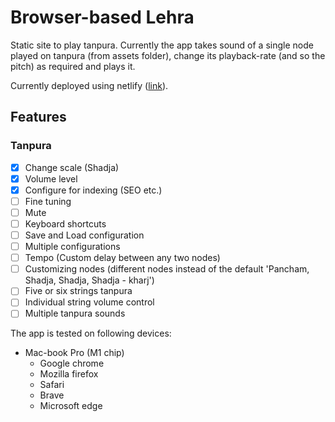 # Browser-based Lehra

Static site to play tanpura. Currently the app takes sound of a single node played on tanpura (from assets folder), change its playback-rate (and so the pitch) as required and plays it.

Currently deployed using netlify ([link](https://browser-lehra.netlify.app)).

## Features

### Tanpura

- [x] Change scale (Shadja)
- [x] Volume level
- [x] Configure for indexing (SEO etc.)
- [ ] Fine tuning
- [ ] Mute
- [ ] Keyboard shortcuts
- [ ] Save and Load configuration
- [ ] Multiple configurations
- [ ] Tempo (Custom delay between any two nodes)
- [ ] Customizing nodes (different nodes instead of the default 'Pancham, Shadja, Shadja, Shadja - kharj')
- [ ] Five or six strings tanpura
- [ ] Individual string volume control
- [ ] Multiple tanpura sounds

The app is tested on following devices:

- Mac-book Pro (M1 chip)
  - Google chrome
  - Mozilla firefox
  - Safari
  - Brave
  - Microsoft edge
